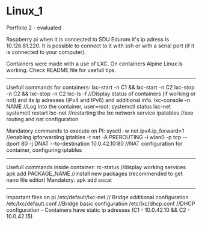 # Linux_1
Portfolio 2 - evaluated

Raspberry pi when it is connected to SDU Edurom it's ip adress is 10.126.81.220. It is possible to connect to it with ssh or with a serial port (if it is connected to your computer).

Containers were made with a use of LXC. On containers Alpine Linux is working. Check README file for usefull tips.

































*********************************************************************************************************************
Usefull commands for containers:
lxc-start -n C1 && lxc-start -n C2
lxc-stop -n C2 && lxc-stop -n C2
lxc-ls -f //Display status of containers (if working or not) and its ip adresses (IPv4 and IPv6) and additional info. 
lxc-console -n NAME //Log into the container, user=root;
systemctl status lxc-net
systemctl restart lxc-net //restarting the lxc network service
ipatables //see routing and nat configuration

Mandatory commands to execute on PI:
sysctl -w net.ipv4.ip_forward=1 //enabling ipforwarding
iptables -t nat -A PREROUTING -i wlan0 -p tcp --dport 80 -j DNAT --to-destination 10.0.42.10:80 //NAT configuration for container, configuring iptables

--------------------------------------------------------------------------------------------------------------------

Usefull commands inside container:
rc-status //display working services
apk add PACKAGE_NAME //install new packages (recommended to get nano file editor)
Mandatory: apk add socat 
*********************************************************************************************************************

Important files on pi
/etc/default/lxc-net // Bridge additional configuration
/etc/lxc/default.conf //Bridge basic configuration
/etc/lxc/dhcp.conf //DHCP configuration - Containers have static ip adresses (C1 - 10.0.42.10 && C2 - 10.0.42.15)
